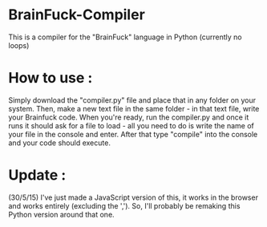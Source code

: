 # BrainFuck-Compiler
This is a compiler for the "BrainFuck" language in Python (currently no loops)

# How to use :
Simply download the "compiler.py" file and place that in any folder on your system. Then, make a new text file in the same folder - in that text file, write your Brainfuck code. When you're ready, run the compiler.py and once it runs it should ask for a file to load - all you need to do is write the name of your file in the console and enter. After that type "compile" into the console and your code should execute.

# Update :
(30/5/15) I've just made a JavaScript version of this, it works in the browser and works entirely (excluding the ','). So, I'll probably be remaking this Python version around that one. 
